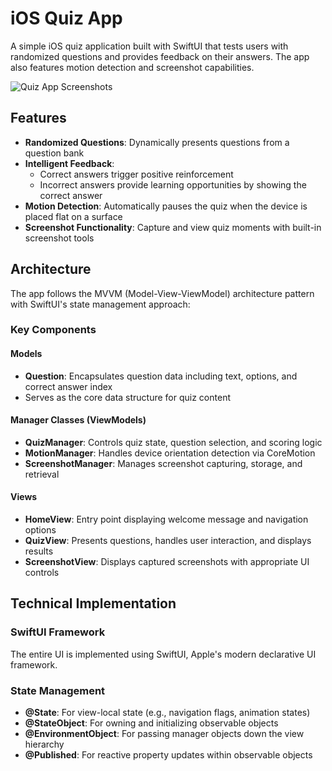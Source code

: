 # iOS Quiz App

A simple iOS quiz application built with SwiftUI that tests users with randomized questions and provides feedback on their answers. The app also features motion detection and screenshot capabilities.

![Quiz App Screenshots](app_screenshots.png)

## Features

- **Randomized Questions**: Dynamically presents questions from a question bank
- **Intelligent Feedback**:
  - Correct answers trigger positive reinforcement
  - Incorrect answers provide learning opportunities by showing the correct answer
- **Motion Detection**: Automatically pauses the quiz when the device is placed flat on a surface
- **Screenshot Functionality**: Capture and view quiz moments with built-in screenshot tools

## Architecture

The app follows the MVVM (Model-View-ViewModel) architecture pattern with SwiftUI's state management approach:

### Key Components

#### Models
- **Question**: Encapsulates question data including text, options, and correct answer index
- Serves as the core data structure for quiz content

#### Manager Classes (ViewModels)
- **QuizManager**: Controls quiz state, question selection, and scoring logic
- **MotionManager**: Handles device orientation detection via CoreMotion
- **ScreenshotManager**: Manages screenshot capturing, storage, and retrieval

#### Views
- **HomeView**: Entry point displaying welcome message and navigation options
- **QuizView**: Presents questions, handles user interaction, and displays results
- **ScreenshotView**: Displays captured screenshots with appropriate UI controls

## Technical Implementation

### SwiftUI Framework
The entire UI is implemented using SwiftUI, Apple's modern declarative UI framework.

### State Management
- **@State**: For view-local state (e.g., navigation flags, animation states)
- **@StateObject**: For owning and initializing observable objects
- **@EnvironmentObject**: For passing manager objects down the view hierarchy
- **@Published**: For reactive property updates within observable objects

